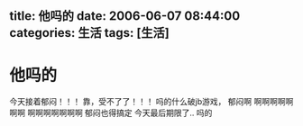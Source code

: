 title: 他吗的
date: 2006-06-07 08:44:00
categories:  生活
tags: [生活]
---

# 他吗的
今天接着郁闷！！！
靠，受不了了！！！
吗的什么破jb游戏，
郁闷啊 啊啊啊啊啊啊啊
啊啊啊啊啊啊啊
郁闷也得搞定 今天最后期限了..
吗的